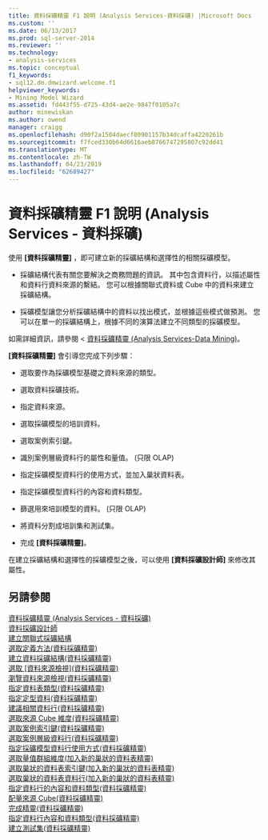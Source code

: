 ```yaml
---
title: 資料採礦精靈 F1 說明 (Analysis Services-資料採礦) |Microsoft Docs
ms.custom: ''
ms.date: 06/13/2017
ms.prod: sql-server-2014
ms.reviewer: ''
ms.technology:
- analysis-services
ms.topic: conceptual
f1_keywords:
- sql12.dm.dmwizard.welcome.f1
helpviewer_keywords:
- Mining Model Wizard
ms.assetid: fd443f55-d725-43d4-ae2e-9847f0105a7c
author: minewiskan
ms.author: owend
manager: craigg
ms.openlocfilehash: d90f2a1504daecf80901157b34dcaffa4220261b
ms.sourcegitcommit: f7fced330b64d6616aeb8766747295807c92dd41
ms.translationtype: MT
ms.contentlocale: zh-TW
ms.lasthandoff: 04/23/2019
ms.locfileid: "62689427"
---
```

# <a name="data-mining-wizard-f1-help-analysis-services---data-mining"></a>資料採礦精靈 F1 說明 (Analysis Services - 資料採礦)
  使用 **[資料採礦精靈]** ，即可建立新的採礦結構和選擇性的相關採礦模型。  
  
-   採礦結構代表有關您要解決之商務問題的資訊。 其中包含資料行，以描述屬性和資料行資料來源的繫結。 您可以根據關聯式資料或 Cube 中的資料來建立採礦結構。  
  
-   採礦模型讓您分析採礦結構中的資料以找出模式，並根據這些模式做預測。 您可以在單一的採礦結構上，根據不同的演算法建立不同類型的採礦模型。  
  
 如需詳細資訊，請參閱 <<c0> [ 資料採礦精靈 &#40;Analysis Services-Data Mining&#41;](data-mining/data-mining-wizard-analysis-services-data-mining.md)。</c0>  
  
 **[資料採礦精靈]** 會引導您完成下列步驟：  
  
-   選取要作為採礦模型基礎之資料來源的類型。  
  
-   選取資料採礦技術。  
  
-   指定資料來源。  
  
-   選取採礦模型的培訓資料。  
  
-   選取案例索引鍵。  
  
-   識別案例層級資料行的屬性和量值。 (只限 OLAP)  
  
-   指定採礦模型資料行的使用方式，並加入巢狀資料表。  
  
-   指定採礦模型資料行的內容和資料類型。  
  
-   篩選用來培訓模型的資料。 (只限 OLAP)  
  
-   將資料分割成培訓集和測試集。  
  
-   完成 **[資料採礦精靈]**。  
  
 在建立採礦結構和選擇性的採礦模型之後，可以使用 **[資料採礦設計師]** 來修改其屬性。  
  
## <a name="see-also"></a>另請參閱  
 [資料採礦精靈 &#40;Analysis Services - 資料採礦&#41;](data-mining/data-mining-wizard-analysis-services-data-mining.md)   
 [資料採礦設計師](data-mining/data-mining-designer.md)   
 [建立關聯式採礦結構](data-mining/create-a-relational-mining-structure.md)   
 [選取定義方法&#40;資料採礦精靈&#41;](select-the-definition-method-data-mining-wizard.md)   
 [建立資料採礦結構&#40;資料採礦精靈&#41;](create-the-data-mining-structure-data-mining-wizard.md)   
 [選取 [資料來源檢視]&#40;資料採礦精靈&#41;](select-data-source-view-data-mining-wizard.md)   
 [瀏覽資料來源檢視&#40;資料採礦精靈&#41;](browse-data-source-view-data-mining-wizard.md)   
 [指定資料表類型&#40;資料採礦精靈&#41;](specify-table-types-data-mining-wizard.md)   
 [指定定型資料&#40;資料採礦精靈&#41;](specify-the-training-data-data-mining-wizard.md)   
 [建議相關資料行&#40;資料採礦精靈&#41;](suggest-related-columns-data-mining-wizard.md)   
 [選取來源 Cube 維度&#40;資料採礦精靈&#41;](select-the-source-cube-dimension-data-mining-wizard.md)   
 [選取案例索引鍵&#40;資料採礦精靈&#41;](select-the-case-key-data-mining-wizard.md)   
 [選取案例層級資料行&#40;資料採礦精靈&#41;](select-case-level-columns-data-mining-wizard.md)   
 [指定採礦模型資料行使用方式&#40;資料採礦精靈&#41;](specify-mining-model-column-usage-data-mining-wizard.md)   
 [選取量值群組維度&#40;加入新的巢狀的資料表精靈&#41;](select-a-measure-group-dimension-add-new-nested-table-wizard.md)   
 [選取巢狀的資料表索引鍵&#40;加入新的巢狀的資料表精靈&#41;](select-nested-table-key-add-new-nested-table-wizard.md)   
 [選取巢狀的資料表資料行&#40;加入新的巢狀的資料表精靈&#41;](select-nested-table-columns-add-new-nested-table-wizard.md)   
 [指定資料行的內容和資料類型&#40;資料採礦精靈&#41;](specify-the-column-s-content-and-data-type-data-mining-wizard.md)   
 [配量來源 Cube&#40;資料採礦精靈&#41;](slice-source-cube-data-mining-wizard.md)   
 [完成精靈&#40;資料採礦精靈&#41;](completing-the-wizard-data-mining-wizard.md)   
 [指定資料行內容和資料類型&#40;資料採礦精靈&#41;](specify-column-content-and-data-type-data-mining-wizard.md)   
 [建立測試集&#40;資料採礦精靈&#41;](create-testing-set-data-mining-wizard.md)  
  
  
